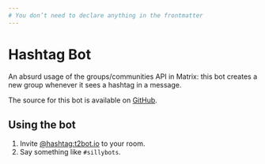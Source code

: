 ```yaml
---
# You don’t need to declare anything in the frontmatter
---
```


# Hashtag Bot

An absurd usage of the groups/communities API in Matrix: this bot creates a new group whenever it sees a
hashtag in a message.

The source for this bot is available on [GitHub](https://github.com/turt2live/matrix-hashtag-bot).


## Using the bot

1. Invite [@hashtag:t2bot.io](https://matrix.to/#/@hashtag:t2bot.io) to your room.
2. Say something like `#sillybots`.
